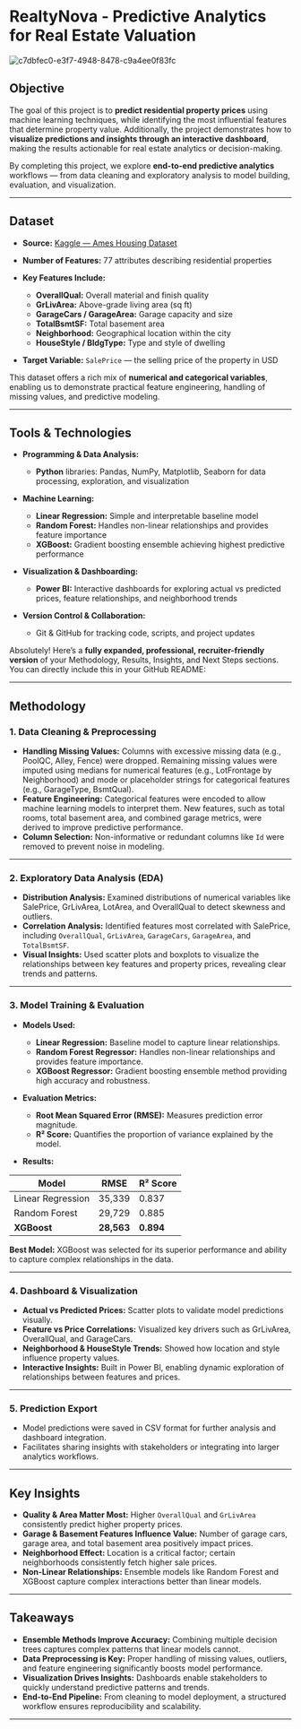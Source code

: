 # **RealtyNova - Predictive Analytics for Real Estate Valuation**

![c7dbfec0-e3f7-4948-8478-c9a4ee0f83fc](https://github.com/user-attachments/assets/f9d4c5d3-24df-4907-a96a-481e38b80299)

## **Objective**

The goal of this project is to **predict residential property prices** using machine learning techniques, while identifying the most influential features that determine property value. Additionally, the project demonstrates how to **visualize predictions and insights through an interactive dashboard**, making the results actionable for real estate analytics or decision-making.

By completing this project, we explore **end-to-end predictive analytics** workflows — from data cleaning and exploratory analysis to model building, evaluation, and visualization.

---

## **Dataset**

* **Source:** [Kaggle — Ames Housing Dataset](https://www.kaggle.com/c/house-prices-advanced-regression-techniques/data)
* **Number of Features:** 77 attributes describing residential properties
* **Key Features Include:**

  * **OverallQual:** Overall material and finish quality
  * **GrLivArea:** Above-grade living area (sq ft)
  * **GarageCars / GarageArea:** Garage capacity and size
  * **TotalBsmtSF:** Total basement area
  * **Neighborhood:** Geographical location within the city
  * **HouseStyle / BldgType:** Type and style of dwelling
* **Target Variable:** `SalePrice` — the selling price of the property in USD

This dataset offers a rich mix of **numerical and categorical variables**, enabling us to demonstrate practical feature engineering, handling of missing values, and predictive modeling.

---

## **Tools & Technologies**

* **Programming & Data Analysis:**

  * **Python** libraries: Pandas, NumPy, Matplotlib, Seaborn for data processing, exploration, and visualization
* **Machine Learning:**

  * **Linear Regression:** Simple and interpretable baseline model
  * **Random Forest:** Handles non-linear relationships and provides feature importance
  * **XGBoost:** Gradient boosting ensemble achieving highest predictive performance
* **Visualization & Dashboarding:**

  * **Power BI:** Interactive dashboards for exploring actual vs predicted prices, feature relationships, and neighborhood trends
* **Version Control & Collaboration:**

  * Git & GitHub for tracking code, scripts, and project updates

Absolutely! Here’s a **fully expanded, professional, recruiter-friendly version** of your Methodology, Results, Insights, and Next Steps sections. You can directly include this in your GitHub README:

---

## **Methodology**

### **1. Data Cleaning & Preprocessing**

* **Handling Missing Values:** Columns with excessive missing data (e.g., PoolQC, Alley, Fence) were dropped. Remaining missing values were imputed using medians for numerical features (e.g., LotFrontage by Neighborhood) and mode or placeholder strings for categorical features (e.g., GarageType, BsmtQual).
* **Feature Engineering:** Categorical features were encoded to allow machine learning models to interpret them. New features, such as total rooms, total basement area, and combined garage metrics, were derived to improve predictive performance.
* **Column Selection:** Non-informative or redundant columns like `Id` were removed to prevent noise in modeling.

---

### **2. Exploratory Data Analysis (EDA)**

* **Distribution Analysis:** Examined distributions of numerical variables like SalePrice, GrLivArea, LotArea, and OverallQual to detect skewness and outliers.
* **Correlation Analysis:** Identified features most correlated with SalePrice, including `OverallQual`, `GrLivArea`, `GarageCars`, `GarageArea`, and `TotalBsmtSF`.
* **Visual Insights:** Used scatter plots and boxplots to visualize the relationships between key features and property prices, revealing clear trends and patterns.

---

### **3. Model Training & Evaluation**

* **Models Used:**

  * **Linear Regression:** Baseline model to capture linear relationships.
  * **Random Forest Regressor:** Handles non-linear relationships and provides feature importance.
  * **XGBoost Regressor:** Gradient boosting ensemble method providing high accuracy and robustness.
* **Evaluation Metrics:**

  * **Root Mean Squared Error (RMSE):** Measures prediction error magnitude.
  * **R² Score:** Quantifies the proportion of variance explained by the model.
* **Results:**

| Model             | RMSE       | R² Score  |
| ----------------- | ---------- | --------- |
| Linear Regression | 35,339     | 0.837     |
| Random Forest     | 29,729     | 0.885     |
| **XGBoost**       | **28,563** | **0.894** |

**Best Model:** XGBoost was selected for its superior performance and ability to capture complex relationships in the data.

---

### **4. Dashboard & Visualization**

* **Actual vs Predicted Prices:** Scatter plots to validate model predictions visually.
* **Feature vs Price Correlations:** Visualized key drivers such as GrLivArea, OverallQual, and GarageCars.
* **Neighborhood & HouseStyle Trends:** Showed how location and style influence property values.
* **Interactive Insights:** Built in Power BI, enabling dynamic exploration of relationships between features and prices.

---

### **5. Prediction Export**

* Model predictions were saved in CSV format for further analysis and dashboard integration.
* Facilitates sharing insights with stakeholders or integrating into larger analytics workflows.

---

## **Key Insights**

* **Quality & Area Matter Most:** Higher `OverallQual` and `GrLivArea` consistently predict higher property prices.
* **Garage & Basement Features Influence Value:** Number of garage cars, garage area, and total basement area positively impact prices.
* **Neighborhood Effect:** Location is a critical factor; certain neighborhoods consistently fetch higher sale prices.
* **Non-Linear Relationships:** Ensemble models like Random Forest and XGBoost capture complex interactions better than linear models.

---

## **Takeaways**

* **Ensemble Methods Improve Accuracy:** Combining multiple decision trees captures complex patterns that linear models cannot.
* **Data Preprocessing is Key:** Proper handling of missing values, outliers, and feature engineering significantly boosts model performance.
* **Visualization Drives Insights:** Dashboards enable stakeholders to quickly understand predictive patterns and trends.
* **End-to-End Pipeline:** From cleaning to model deployment, a structured workflow ensures reproducibility and scalability.

---




